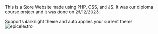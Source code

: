 This is a Store Website made using PHP, CSS, and JS.
It was our diploma course project and it was done on 25/12/2023.

Supports dark/light theme and auto applies your current theme
![epicelectro](https://github.com/Alyaqdhans/EpicElectro/assets/58079015/d3227aa2-b185-469f-be81-ec2f711fe48d)
